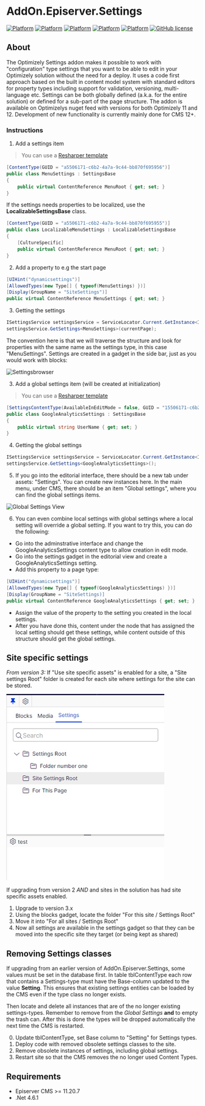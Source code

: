 # AddOn.Episerver.Settings

[![Platform](https://img.shields.io/badge/platform-.NET%204.8-blue.svg?style=flat)](https://msdn.microsoft.com/en-us/library/w0x726c2%28v=vs.110%29.aspx)
[![Platform](https://img.shields.io/badge/platform-.NET%206-blue.svg?style=flat)](https://docs.microsoft.com/en-us/dotnet/)
[![Platform](https://img.shields.io/badge/platform-.NET%207-blue.svg?style=flat)](https://docs.microsoft.com/en-us/dotnet/)
[![Platform](https://img.shields.io/badge/Optimizely-%2011.20.7-orange.svg?style=flat)](http://world.episerver.com/cms/)
[![Platform](https://img.shields.io/badge/Optimizely-%2012.5.0-orange.svg?style=flat)](http://world.episerver.com/cms/)
[![GitHub license](https://img.shields.io/badge/license-MIT%20license-blue.svg?style=flat)](LICENSE)


## About
The Optimizely Settings addon makes it possible to work with "configuration" type settings that you want to be able to edit in your Optimizely solution without the need for a deploy. It uses a code first approach based on the built in content model system with standard editors for property types including support for validation, versioning, multi-language etc. Settings can be both globally defined (a.k.a. for the entire solution) or defined for a sub-part of the page structure. The addon is available on Optimizelys nuget feed with versions for both Optimizely 11 and 12. Development of new functionality is currently mainly done for CMS 12+.

### Instructions

1. Add a settings item
> You can use a [Resharper template](templates/SettingsTemplates.DotSettings)
```csharp
[ContentType(GUID = "a5506171-c6b2-4a7a-9c44-bb870f695956")]
public class MenuSettings : SettingsBase
{
    public virtual ContentReference MenuRoot { get; set; }
}
```

If the settings needs properties to be localized, use the **LocalizableSettingsBase** class.
```csharp
[ContentType(GUID = "a5506171-c6b2-4a7a-9c44-bb870f695955")]
public class LocalizableMenuSettings : LocalizableSettingsBase
{
    [CultureSpecific]
    public virtual ContentReference MenuRoot { get; set; }
}
```


2. Add a property to e.g the start page
```csharp
[UIHint("dynamicsettings")]
[AllowedTypes(new Type[] { typeof(MenuSettings) })]
[Display(GroupName = "SiteSettings")]
public virtual ContentReference MenuSettings { get; set; }
```

3. Getting the settings
```csharp
ISettingsService settingsService = ServiceLocator.Current.GetInstance<ISettingsService>();
settingsService.GetSettings<MenuSettings>(currentPage);
```

The convention here is that we will traverse the structure and look for properties with the same name as the settings type, in this case "MenuSettings". Settings are created in a gadget in the side bar, just as you would work with blocks:

![Settingsbrowser](https://user-images.githubusercontent.com/3509092/169228176-181e8178-7a4a-4d6b-9a91-a47fdce51dcc.jpg)

3. Add a global settings item (will be created at initialization)
> You can use a [Resharper template](templates/SettingsTemplates.DotSettings)
```csharp
[SettingsContentType(AvailableInEditMode = false, GUID = "15506171-c6b2-4a7a-9c44-bb870f695911", SettingsInstanceGuid = "d8701e64-8206-4e24-bd3f-cb02b875d6c6", SettingsName = "Google Analytics")]
public class GoogleAnalyticsSettings : SettingsBase
{
    public virtual string UserName { get; set; }
}
```

4. Getting the global settings
```csharp
ISettingsService settingsService = ServiceLocator.Current.GetInstance<ISettingsService>();
settingsService.GetSettings<GoogleAnalyticsSettings>();
```

5. If you go into the editorial interface, there should be a new tab under assets: "Settings". You can create new instances here. 
   In the main menu, under CMS, there should be an item "Global settings", where you can find the global settings items.
   
![Global Settings View](https://user-images.githubusercontent.com/3509092/169228289-a484d8c4-8223-4aea-ab7e-16bd2b8f8bf8.jpg)


6. You can even combine local settings with global settings where a local setting will override a global setting. If you want to try this, you can do the following:
* Go into the adminstrative interface and change the GoogleAnalyticsSettings content type to allow creation in edit mode.
* Go into the settings gadget in the editorial view and create a GoogleAnalyticsSettings setting.
* Add this property to a page type:
```csharp
[UIHint("dynamicsettings")]
[AllowedTypes(new Type[] { typeof(GoogleAnalyticsSettings) })]
[Display(GroupName = "SiteSettings)]
public virtual ContentReference GoogleAnalyticsSettings { get; set; }
```
* Assign the value of the property to the setting you created in the local settings.
* After you have done this, content under the node that has assigned the local setting should get these settings, while content outside of this structure should get the global settings.

## Site specific settings
*From version 3:* If "Use site specific assets" is enabled for a site, a "Site settings Root" folder is created for each site where settings for the site can be stored.

![Settings Gdget](./settings_gadget.jpg)

If upgrading from version 2 *AND* and sites in the solution has had site specific assets enabled.

1. Upgrade to version 3.x
2. Using the blocks gadget, locate the folder "For this site / Settings Root"
3. Move it into "For all sites / Settings Root"
4. Now all settings are available in the settings gadget so that they can be moved into the specific site they target (or being kept as shared)



## Removing Settings classes
If upgrading from an earlier version of AddOn.Episerver.Settings, some values must be set in the database first. In table tblContentType each row that contains a Settings-type must have the Base-column updated to the value **Setting**. This ensures that existing settings entities can be loaded by the CMS even if the type class no longer exists.

Then locate and delete all instances that are of the no longer existing settings-types. Remember to remove from the _Global Settings_ **and** to empty the trash can. After this is done the types will be dropped automatically the next time the CMS is restarted.

0. Update tblContentType, set Base column to "Setting" for Settings types.
1. Deploy code with removed obsolete settings classes to the site.
2. Remove obsolete instances of settings, including global settings.
3. Restart site so that the CMS removes the no longer used Content Types.

## Requirements

* Episerver CMS >= 11.20.7
* .Net 4.6.1
